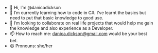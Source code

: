 - 👋 Hi, I’m @danicadickson
- 🌱 I’m currently learning how to code in C#. I've learnt the basics but need to put that basic knowledge to good use.
- 💞️ I’m looking to collaborate on real life projects that would help me gain the knowledge and also experience as a Developer.
- 📫 How to reach me: danica.dickson@gmail.com would be your best bet.
- 😄 Pronouns: she/her

<!---
danicadickson/danicadickson is a ✨ special ✨ repository because its `README.md` (this file) appears on your GitHub profile.
You can click the Preview link to take a look at your changes.
--->
